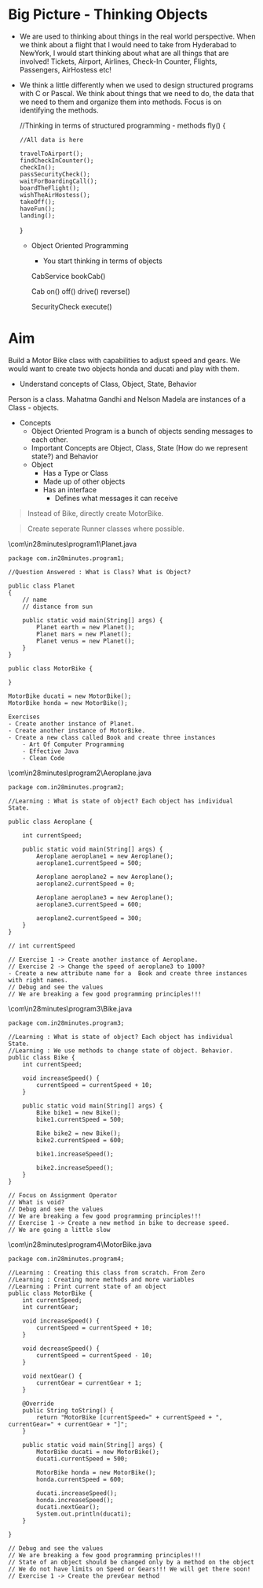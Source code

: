 # Big Picture - Thinking Objects
- We are used to thinking about things in the real world perspective. When we think about a flight that I would need to take from Hyderabad to NewYork, I would start thinking about what are all things that are involved! Tickets, Airport, Airlines, Check-In Counter, Flights, Passengers, AirHostess etc!
- We think a little differently when we used to design structured programs with C or Pascal. We think about things that we need to do, the data that we need to them and organize them into methods. Focus is on identifying the methods.
    
    //Thinking in terms of structured programming - methods
    fly() {

      //All data is here
      
      travelToAirport();
      findCheckInCounter();
      checkIn();
      passSecurityCheck();
      waitForBoardingCall();
      boardTheFlight();
      wishTheAirHostess();
      takeOff();
      haveFun();
      landing();
    }

  - Object Oriented Programming 
    - You start thinking in terms of objects

    CabService
        bookCab()
    
    Cab
        on()
        off()
        drive()
        reverse()
    
    SecurityCheck
      execute()
    
# Aim
Build a Motor Bike class with capabilities to adjust speed and gears.  We would want to create two objects honda and ducati and play with them. 
- Understand concepts of Class, Object, State, Behavior

Person is a class. Mahatma Gandhi and Nelson Madela are instances of a Class - objects.

- Concepts
  - Object Oriented Program is a bunch of objects sending messages to each other.
  - Important Concepts are Object, Class, State (How do we represent state?) and Behavior
  - Object
    - Has a Type or Class
    - Made up of other objects
    - Has an interface
      - Defines what messages it can receive 

> Instead of Bike, directly create MotorBike.

> Create seperate Runner classes where possible.

\com\in28minutes\program1\Planet.java
```
package com.in28minutes.program1;

//Question Answered : What is Class? What is Object?

public class Planet 
{
	// name
	// distance from sun

	public static void main(String[] args) {
		Planet earth = new Planet();
		Planet mars = new Planet();
		Planet venus = new Planet();
	}
}

public class MotorBike {

}

MotorBike ducati = new MotorBike();
MotorBike honda = new MotorBike();

Exercises 
- Create another instance of Planet.
- Create another instance of MotorBike.
- Create a new class called Book and create three instances
	- Art Of Computer Programming
	- Effective Java
	- Clean Code

```
\com\in28minutes\program2\Aeroplane.java
```
package com.in28minutes.program2;

//Learning : What is state of object? Each object has individual State.

public class Aeroplane {

	int currentSpeed;

	public static void main(String[] args) {
		Aeroplane aeroplane1 = new Aeroplane();
		aeroplane1.currentSpeed = 500;

		Aeroplane aeroplane2 = new Aeroplane();
		aeroplane2.currentSpeed = 0;

		Aeroplane aeroplane3 = new Aeroplane();
		aeroplane3.currentSpeed = 600;

		aeroplane2.currentSpeed = 300;
	}
}

// int currentSpeed

// Exercise 1 -> Create another instance of Aeroplane.
// Exercise 2 -> Change the speed of aeroplane3 to 1000?
- Create a new attribute name for a  Book and create three instances with right names.
// Debug and see the values
// We are breaking a few good programming principles!!!

```
\com\in28minutes\program3\Bike.java
```
package com.in28minutes.program3;

//Learning : What is state of object? Each object has individual State.
//Learning : We use methods to change state of object. Behavior.
public class Bike {
	int currentSpeed;

	void increaseSpeed() {
		currentSpeed = currentSpeed + 10;
	}

	public static void main(String[] args) {
		Bike bike1 = new Bike();
		bike1.currentSpeed = 500;

		Bike bike2 = new Bike();
		bike2.currentSpeed = 600;

		bike1.increaseSpeed();

		bike2.increaseSpeed();
	}
}

// Focus on Assignment Operator
// What is void?
// Debug and see the values
// We are breaking a few good programming principles!!!
// Exercise 1 -> Create a new method in bike to decrease speed.
// We are going a little slow
```
\com\in28minutes\program4\MotorBike.java
```
package com.in28minutes.program4;

//Learning : Creating this class from scratch. From Zero
//Learning : Creating more methods and more variables 
//Learning : Print current state of an object
public class MotorBike {
	int currentSpeed;
	int currentGear;

	void increaseSpeed() {
		currentSpeed = currentSpeed + 10;
	}

	void decreaseSpeed() {
		currentSpeed = currentSpeed - 10;
	}

	void nextGear() {
		currentGear = currentGear + 1;
	}

	@Override
	public String toString() {
		return "MotorBike [currentSpeed=" + currentSpeed + ", currentGear=" + currentGear + "]";
	}

	public static void main(String[] args) {
		MotorBike ducati = new MotorBike();
		ducati.currentSpeed = 500;

		MotorBike honda = new MotorBike();
		honda.currentSpeed = 600;

		ducati.increaseSpeed();
		honda.increaseSpeed();
		ducati.nextGear();
		System.out.println(ducati);
	}

}

// Debug and see the values
// We are breaking a few good programming principles!!!
// State of an object should be changed only by a method on the object
// We do not have limits on Speed or Gears!!! We will get there soon!
// Exercise 1 -> Create the prevGear method
```